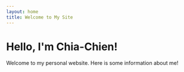 ```yaml
---
layout: home
title: Welcome to My Site
---
```


# Hello, I'm Chia-Chien!

Welcome to my personal website. Here is some  information about me!
